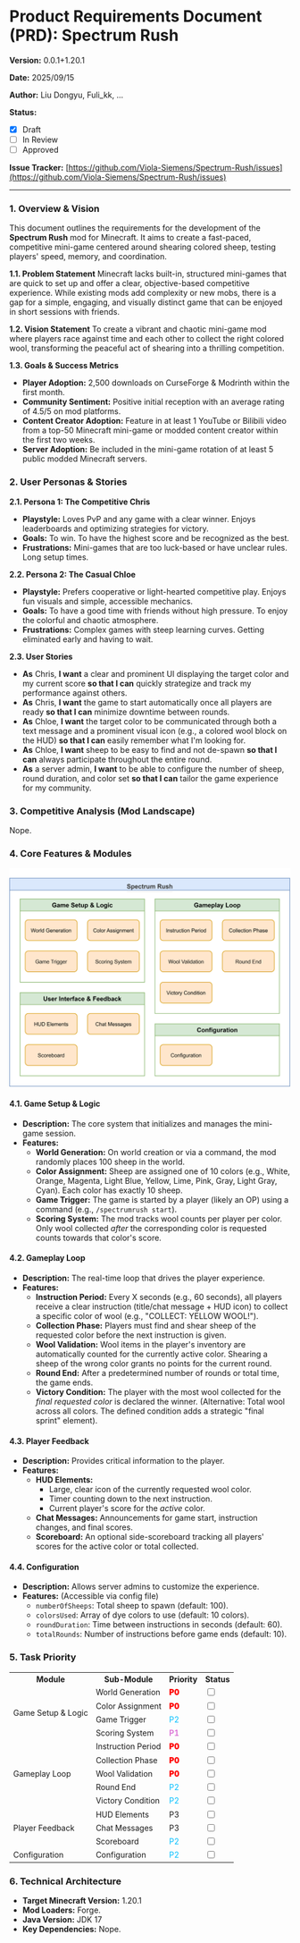 # Product Requirements Document (PRD): Spectrum Rush

**Version:** 0.0.1+1.20.1

**Date:** 2025/09/15

**Author:** Liu Dongyu, Fuli_kk, ...

**Status:**

- [x] Draft
- [ ] In Review
- [ ] Approved

**Issue Tracker:** [https://github.com/Viola-Siemens/Spectrum-Rush/issues](https://github.com/Viola-Siemens/Spectrum-Rush/issues)

---

### **1. Overview & Vision**

This document outlines the requirements for the development of the **Spectrum Rush** mod for Minecraft. It aims to create a fast-paced, competitive mini-game centered around shearing colored sheep, testing players' speed, memory, and coordination.

**1.1. Problem Statement**
Minecraft lacks built-in, structured mini-games that are quick to set up and offer a clear, objective-based competitive experience. While existing mods add complexity or new mobs, there is a gap for a simple, engaging, and visually distinct game that can be enjoyed in short sessions with friends.

**1.2. Vision Statement**
To create a vibrant and chaotic mini-game mod where players race against time and each other to collect the right colored wool, transforming the peaceful act of shearing into a thrilling competition.

**1.3. Goals & Success Metrics**

- **Player Adoption:** 2,500 downloads on CurseForge & Modrinth within the first month.
- **Community Sentiment:** Positive initial reception with an average rating of 4.5/5 on mod platforms.
- **Content Creator Adoption:** Feature in at least 1 YouTube or Bilibili video from a top-50 Minecraft mini-game or modded content creator within the first two weeks.
- **Server Adoption:** Be included in the mini-game rotation of at least 5 public modded Minecraft servers.

### **2. User Personas & Stories**

**2.1. Persona 1: The Competitive Chris**

- **Playstyle:** Loves PvP and any game with a clear winner. Enjoys leaderboards and optimizing strategies for victory.
- **Goals:** To win. To have the highest score and be recognized as the best.
- **Frustrations:** Mini-games that are too luck-based or have unclear rules. Long setup times.

**2.2. Persona 2: The Casual Chloe**

- **Playstyle:** Prefers cooperative or light-hearted competitive play. Enjoys fun visuals and simple, accessible mechanics.
- **Goals:** To have a good time with friends without high pressure. To enjoy the colorful and chaotic atmosphere.
- **Frustrations:** Complex games with steep learning curves. Getting eliminated early and having to wait.

**2.3. User Stories**

- **As** Chris, **I want** a clear and prominent UI displaying the target color and my current score **so that I can** quickly strategize and track my performance against others.
- **As** Chris, **I want** the game to start automatically once all players are ready **so that I can** minimize downtime between rounds.
- **As** Chloe, **I want** the target color to be communicated through both a text message and a prominent visual icon (e.g., a colored wool block on the HUD) **so that I can** easily remember what I'm looking for.
- **As** Chloe, **I want** sheep to be easy to find and not de-spawn **so that I can** always participate throughout the entire round.
- **As** a server admin, **I want** to be able to configure the number of sheep, round duration, and color set **so that I can** tailor the game experience for my community.

### **3. Competitive Analysis (Mod Landscape)**

Nope.

### **4. Core Features & Modules**

![](docs/Product%20Architecture%20Diagram.png)

#### 4.1. Game Setup & Logic

- **Description:** The core system that initializes and manages the mini-game session.
- **Features:**
  - **World Generation:** On world creation or via a command, the mod randomly places 100 sheep in the world.
  - **Color Assignment:** Sheep are assigned one of 10 colors (e.g., White, Orange, Magenta, Light Blue, Yellow, Lime, Pink, Gray, Light Gray, Cyan). Each color has exactly 10 sheep.
  - **Game Trigger:** The game is started by a player (likely an OP) using a command (e.g., `/spectrumrush start`).
  - **Scoring System:** The mod tracks wool counts per player per color. Only wool collected *after* the corresponding color is requested counts towards that color's score.

#### 4.2. Gameplay Loop

- **Description:** The real-time loop that drives the player experience.
- **Features:**
  - **Instruction Period:** Every X seconds (e.g., 60 seconds), all players receive a clear instruction (title/chat message + HUD icon) to collect a specific color of wool (e.g., "COLLECT: YELLOW WOOL!").
  - **Collection Phase:** Players must find and shear sheep of the requested color before the next instruction is given.
  - **Wool Validation:** Wool items in the player's inventory are automatically counted for the currently active color. Shearing a sheep of the wrong color grants no points for the current round.
  - **Round End:** After a predetermined number of rounds or total time, the game ends.
  - **Victory Condition:** The player with the most wool collected for the *final requested color* is declared the winner. (Alternative: Total wool across all colors. The defined condition adds a strategic "final sprint" element).

#### 4.3. Player Feedback

- **Description:** Provides critical information to the player.
- **Features:**
  - **HUD Elements:**
    - Large, clear icon of the currently requested wool color.
    - Timer counting down to the next instruction.
    - Current player's score for the *active* color.
  - **Chat Messages:** Announcements for game start, instruction changes, and final scores.
  - **Scoreboard:** An optional side-scoreboard tracking all players' scores for the active color or total collected.

#### 4.4. Configuration

- **Description:** Allows server admins to customize the experience.
- **Features:** (Accessible via config file)
  - `numberOfSheeps`: Total sheep to spawn (default: 100).
  - `colorsUsed`: Array of dye colors to use (default: 10 colors).
  - `roundDuration`: Time between instructions in seconds (default: 60).
  - `totalRounds`: Number of instructions before game ends (default: 10).

### **5. Task Priority**

<table>
    <tr>
        <th>Module</th>
        <th>Sub-Module</th>
        <th>Priority</th>
        <th>Status</th>
    </tr>
    <tr>
        <td rowspan="4">Game Setup &amp; Logic</td>
        <td>World Generation</td>
        <td><span style="color:red;font-weight:900">P0</span></td>
        <td><input type="checkbox"/></td>
    </tr>
    <tr>
        <td>Color Assignment</td>
        <td><span style="color:red;font-weight:900">P0</span></td>
        <td><input type="checkbox"/></td>
    </tr>
    <tr>
        <td>Game Trigger</td>
        <td><span style="color:deepskyblue">P2</span></td>
        <td><input type="checkbox"/></td>
    </tr>
    <tr>
        <td>Scoring System</td>
        <td><span style="color:orchid;font-weight:600">P1</span></td>
        <td><input type="checkbox"/></td>
    </tr>
    <tr>
        <td rowspan="5">Gameplay Loop</td>
        <td>Instruction Period</td>
        <td><span style="color:red;font-weight:900">P0</span></td>
        <td><input type="checkbox"/></td>
    </tr>
    <tr>
        <td>Collection Phase</td>
        <td><span style="color:red;font-weight:900">P0</span></td>
        <td><input type="checkbox"/></td>
    </tr>
    <tr>
        <td>Wool Validation</td>
        <td><span style="color:red;font-weight:900">P0</span></td>
        <td><input type="checkbox"/></td>
    </tr>
    <tr>
        <td>Round End</td>
        <td><span style="color:deepskyblue">P2</span></td>
        <td><input type="checkbox"/></td>
    </tr>
    <tr>
        <td>Victory Condition</td>
        <td><span style="color:deepskyblue">P2</span></td>
        <td><input type="checkbox"/></td>
    </tr>
    <tr>
        <td rowspan="3">Player Feedback</td>
        <td>HUD Elements</td>
        <td>P3</td>
        <td><input type="checkbox"/></td>
    </tr>
    <tr>
        <td>Chat Messages</td>
        <td>P3</td>
        <td><input type="checkbox"/></td>
    </tr>
    <tr>
        <td>Scoreboard</td>
        <td><span style="color:deepskyblue">P2</span></td>
        <td><input type="checkbox"/></td>
    </tr>
    <tr>
        <td rowspan="3">Configuration</td>
        <td>Configuration</td>
        <td><span style="color:deepskyblue">P2</span></td>
        <td><input type="checkbox"/></td>
    </tr>
</table>




### **6. Technical Architecture**

- **Target Minecraft Version:** 1.20.1
- **Mod Loaders:** Forge.
- **Java Version:** JDK 17
- **Key Dependencies:** Nope.
